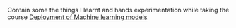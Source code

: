 Contain some the things I learnt and hands experimentation while taking the course [Deployment of Machine learning models](https://www.udemy.com/course/deployment-of-machine-learning-models/)
